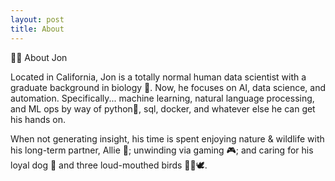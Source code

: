 ```yaml
---
layout: post
title: About
---
```

🧙‍♂️ About Jon

Located in California, Jon is a totally normal human data scientist with a graduate background in biology 🧬. Now, he focuses on AI, data science, and automation. Specifically... machine learning, natural language processing, and ML ops by way of python🐍, sql, docker, and whatever else he can get his hands on.

When not generating insight, his time is spent enjoying nature & wildlife with his long-term partner, Allie 🥰; unwinding via gaming 🎮; and caring for his loyal dog 🐶 and three loud-mouthed birds 🦜🦜🕊️.
